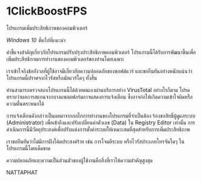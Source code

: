 # 1ClickBoostFPS
โปรแกรมเพิ่มประสิทธิภาพของคอมพิวเตอร์

*Windows 10 ขึ้นไปที่แนะนำ*

คำชี้แจงสำคัญเกี่ยวกับโปรแกรมปรับปรุงประสิทธิภาพคอมพิวเตอร์
โปรแกรมนี้ได้รับการพัฒนาขึ้นเพื่อ เพิ่มประสิทธิภาพการทำงานของคอมพิวเตอร์ของท่านโดยเฉพาะ

เราเข้าใจถึงข้อกังวลที่ผู้ใช้อาจมีเกี่ยวกับความปลอดภัยของซอฟต์แวร์ และขอยืนยันอย่างหนักแน่นว่า โปรแกรมนี้ปราศจากไวรัสหรือมัลแวร์ใดๆ ทั้งสิ้น

ท่านสามารถตรวจสอบโปรแกรมนี้ได้ด้วยตนเองผ่านบริการอย่าง VirusTotal อย่างไรก็ตาม โปรดทราบว่าผลการสแกนจากบางแพลตฟอร์มอาจแสดงการแจ้งเตือน ซึ่งอาจก่อให้เกิดความเข้าใจผิดหรือความตื่นตระหนกได้

การแจ้งเตือนดังกล่าวเป็นผลมาจากกลไกการทำงานของโปรแกรมที่จำเป็นต้อง ร้องขอสิทธิ์ผู้ดูแลระบบ (Administrator) เพื่อเข้าถึงและปรับเปลี่ยนค่าตัวเลข (Data) ใน Registry Editor เท่านั้น การดำเนินการนี้มีวัตถุประสงค์เพื่อปรับแต่งการตั้งค่าระบบให้เหมาะสมที่สุดสำหรับการเพิ่มประสิทธิภาพ

เราขอยืนยันว่าไม่มีการฝังโค้ดประสงค์ร้าย เช่น การโจมตีระบบ หรือไวรัสประเภทโทรจันใดๆ ในโปรแกรมนี้โดยเด็ดขาด

ความปลอดภัยและความเป็นส่วนตัวของผู้ใช้งานคือสิ่งที่เราให้ความสำคัญสูงสุด


NATTAPHAT